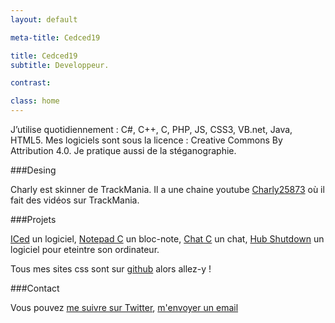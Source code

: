 ```yaml
---
layout: default

meta-title: Cedced19

title: Cedced19
subtitle: Developpeur.

contrast:

class: home
---
```


J’utilise quotidiennement : C#, C++, C, PHP, JS, CSS3, VB.net, Java, HTML5.
Mes logiciels sont sous la licence : Creative Commons By Attribution 4.0.
Je pratique aussi de la stéganographie.

###Desing

Charly est skinner de TrackMania. Il a une chaine youtube [Charly25873](https://www.youtube.com/channel/UCOmStS_lSNYu9iudht0mrwQ) où il fait des vidéos sur TrackMania.

###Projets

[ICed](http://cedced19.github.io/iced/) un logiciel, [Notepad C](http://cedced19.github.io/notepadc/) un bloc-note, [Chat C](http://cedced19.github.io/chatc/) un chat, 
[Hub Shutdown](http://cedced19.github.io/hubshutdown/) un logiciel pour eteintre son ordinateur.

Tous mes sites css sont sur [github](https://github.com/cedced19) alors allez-y !

###Contact

Vous pouvez [me suivre sur Twitter](https://twitter.com/cedced19), [m'envoyer un email](mailto:cedced19@gmail.com)

